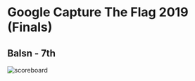 # Google Capture The Flag 2019 (Finals)
## Balsn - 7th
![scoreboard](https://github.com/ssspeedgit00/CTF/blob/master/2019/google-ctf-finals/scoreboard.png)
